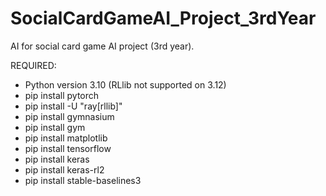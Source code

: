 # SocialCardGameAI_Project_3rdYear
AI for social card game AI project (3rd year).


REQUIRED:
- Python version 3.10 (RLlib not supported on 3.12)
- pip install pytorch
- pip install -U "ray[rllib]"
- pip install gymnasium
- pip install gym
- pip install matplotlib
- pip install tensorflow
- pip install keras
- pip install keras-rl2
- pip install stable-baselines3
